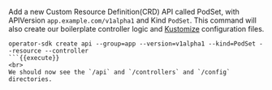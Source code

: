 Add a new Custom Resource Definition(CRD) API called PodSet, with APIVersion `app.example.com/v1alpha1` and Kind `PodSet`. This command will also create our boilerplate controller logic and [Kustomize](https://kustomize.io) configuration files.

```
operator-sdk create api --group=app --version=v1alpha1 --kind=PodSet --resource --controller
```{{execute}}
<br>
We should now see the `/api` and `/controllers` and `/config` directories.

